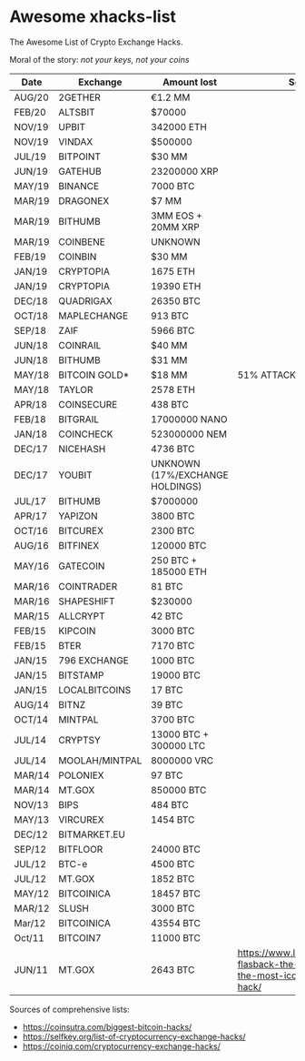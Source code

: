 # Awesome xhacks-list
The Awesome List of Crypto Exchange Hacks.

Moral of the story: *not your keys, not your coins*

| Date | Exchange | Amount lost | Source |
| --- | --- | --- | --- |
| AUG/20 | 2GETHER | €1.2 MM
| FEB/20 | ALTSBIT | $70000
| NOV/19 | UPBIT | 342000 ETH
| NOV/19 | VINDAX | $500000
| JUL/19 | BITPOINT | $30 MM
| JUN/19 | GATEHUB | 23200000 XRP
| MAY/19 | BINANCE | 7000 BTC
| MAR/19 | DRAGONEX | $7 MM
| MAR/19 | BITHUMB | 3MM EOS + 20MM XRP |
| MAR/19 | COINBENE | UNKNOWN
| FEB/19 | COINBIN | $30 MM
| JAN/19 | CRYPTOPIA | 1675 ETH
| JAN/19 | CRYPTOPIA | 19390 ETH
| DEC/18 | QUADRIGAX | 26350 BTC
| OCT/18 | MAPLECHANGE | 913 BTC
| SEP/18 | ZAIF | 5966 BTC
| JUN/18 | COINRAIL | $40 MM
| JUN/18 | BITHUMB | $31 MM | 
| MAY/18 | BITCOIN GOLD* | $18 MM | 51% ATTACK ON BTG
| MAY/18 | TAYLOR | 2578 ETH
| APR/18 | COINSECURE | 438 BTC
| FEB/18 | BITGRAIL | 17000000 NANO
| JAN/18 | COINCHECK | 523000000 NEM
| DEC/17 | NICEHASH | 4736 BTC
| DEC/17 | YOUBIT | UNKNOWN (17%/EXCHANGE HOLDINGS)
| JUL/17 | BITHUMB | $7000000 |
| APR/17 | YAPIZON | 3800 BTC
| OCT/16 | BITCUREX | 2300 BTC
| AUG/16 | BITFINEX | 120000 BTC
| MAY/16 | GATECOIN | 250 BTC + 185000 ETH
| MAR/16 | COINTRADER | 81 BTC
| MAR/16 | SHAPESHIFT | $230000
| MAR/15 | ALLCRYPT | 42 BTC
| FEB/15 | KIPCOIN | 3000 BTC
| FEB/15 | BTER | 7170 BTC
| JAN/15 | 796 EXCHANGE | 1000 BTC
| JAN/15 | BITSTAMP | 19000 BTC
| JAN/15 | LOCALBITCOINS | 17 BTC
| AUG/14 | BITNZ | 39 BTC
| OCT/14 | MINTPAL | 3700 BTC
| JUL/14 | CRYPTSY | 13000 BTC + 300000 LTC
| JUL/14 | MOOLAH/MINTPAL | 8000000 VRC
| MAR/14 | POLONIEX | 97 BTC
| MAR/14 | MT.GOX | 850000 BTC
| NOV/13 | BIPS | 484 BTC
| MAY/13 | VIRCUREX | 1454 BTC
| DEC/12 | BITMARKET.EU |
| SEP/12 | BITFLOOR | 24000 BTC
| JUL/12 | BTC-e | 4500 BTC
| JUL/12 | MT.GOX | 1852 BTC
| MAY/12 | BITCOINICA | 18457 BTC
| MAR/12 | SLUSH | 3000 BTC | |
| Mar/12 | BITCOINICA | 43554 BTC | |
| Oct/11 | BITCOIN7 | 11000 BTC | |
| JUN/11 | MT.GOX | 2643 BTC | https://www.ledger.com/hack-flasback-the-mt-gox-hack-the-most-iconic-exchange-hack/ |


Sources of comprehensive lists:
* https://coinsutra.com/biggest-bitcoin-hacks/
* https://selfkey.org/list-of-cryptocurrency-exchange-hacks/
* https://coiniq.com/cryptocurrency-exchange-hacks/
